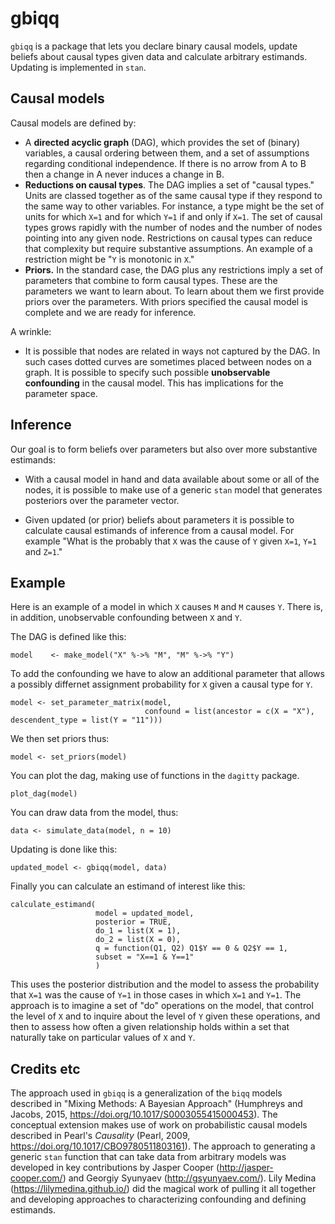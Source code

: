 # gbiqq

`gbiqq` is a package that lets you declare binary causal models, update beliefs about causal types given data and calculate arbitrary estimands. Updating is implemented in `stan`. 


## Causal models

Causal models are defined by:

* A **directed acyclic graph** (DAG), which provides the set of (binary) variables, a causal ordering between them, and a set of assumptions regarding conditional independence. If there is no arrow from A to B then a change in A never induces a change in B. 
* **Reductions on causal types**. The DAG implies a set of "causal types." Units are classed together as of the same causal type if they respond to the same way to other variables.  For instance, a type might be the set of units for which `X=1` and for which `Y=1` if and only if `X=1`. The set of causal types grows rapidly with the number of nodes and the number of nodes pointing into any given node. Restrictions on causal types can reduce that complexity but require substantive assumptions. An example of a restriction might be "`Y` is monotonic in `X`."
* **Priors.** In the standard case, the DAG plus any restrictions imply a set of parameters that combine to form causal types. These are the  parameters we want to learn about. To learn about them we first provide priors over the parameters. With priors specified the causal model is complete and we are ready for inference. 

A wrinkle:

* It is possible that nodes are related in ways not captured by the DAG. In such cases dotted curves are sometimes placed between nodes on a graph. It is possible to specify such possible **unobservable confounding** in the causal model. This has implications for the parameter space.

## Inference

Our goal is to form beliefs over parameters but also over more substantive estimands:

* With a causal model in hand and data available about some or all of the nodes, it is possible to make use of a generic `stan` model that generates posteriors over the parameter vector. 

*  Given updated (or prior) beliefs about parameters it is possible to calculate causal estimands of inference from a causal model. For example "What is the probably that `X` was the cause of `Y` given `X=1`, `Y=1` and `Z=1`."

## Example

Here is an example of a model in which `X` causes `M` and  `M` causes `Y`. There is, in addition, unobservable confounding between `X` and `Y`.

The DAG is defined like this:

```
model    <- make_model("X" %->% "M", "M" %->% "Y")
```

To add the confounding we have to alow an additional parameter that allows a possibly differnet assignment probability for `X` given a causal type for `Y`.


```
model <- set_parameter_matrix(model,
                              confound = list(ancestor = c(X = "X"), descendent_type = list(Y = "11")))
```

We then set priors thus:

```
model <- set_priors(model)
```

You can plot the dag, making use of functions in the `dagitty` package. 

```{r}
plot_dag(model)
```

You can draw data from the model, thus:

```
data <- simulate_data(model, n = 10)
```

Updating is done like this:


```
updated_model <- gbiqq(model, data)
```

Finally you can calculate an estimand of interest like this:

``` 
calculate_estimand(
                   model = updated_model, 
                   posterior = TRUE,
                   do_1 = list(X = 1), 
                   do_2 = list(X = 0),
                   q = function(Q1, Q2) Q1$Y == 0 & Q2$Y == 1,
                   subset = "X==1 & Y==1"
                   )
```
This uses the posterior distribution and the model to assess the probability that `X=1` was the cause of `Y=1` in those cases in which `X=1` and `Y=1`. The approach is to imagine a set of "do" operations on the model, that control the level of `X` and to inquire about the level of `Y` given these operations, and then to assess how often a given relationship holds within a set that naturally take on particular values of `X` and `Y`.

## Credits etc

The approach used in `gbiqq` is a generalization of the `biqq` models described in "Mixing Methods: A Bayesian Approach" (Humphreys and Jacobs, 2015,  https://doi.org/10.1017/S0003055415000453). The conceptual extension makes use of work on probabilistic causal models described in Pearl's *Causality* (Pearl, 2009,  https://doi.org/10.1017/CBO9780511803161). The approach to generating a generic `stan` function that can take data from arbitrary models was developed in key contributions by Jasper Cooper (http://jasper-cooper.com/) and Georgiy Syunyaev (http://gsyunyaev.com/).  Lily Medina (https://lilymedina.github.io/) did the magical work of pulling it all together and developing approaches to characterizing confounding and defining estimands.   

